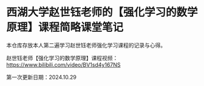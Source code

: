 # 西湖大学赵世钰老师的【强化学习的数学原理】课程简略课堂笔记

本仓库存放本人第二遍学习赵世钰老师强化学习课程的记录与心得。

赵世钰老师【强化学习的数学原理】课程视频：https://www.bilibili.com/video/BV1sd4y167NS

第一次更新日期：2024.10.29